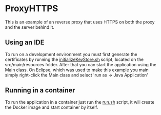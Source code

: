 # ProxyHTTPS
This is an example of an reverse proxy that uses HTTPS on both the proxy and the server behind it.

## Using  an IDE
To run on a development environment you must first generate the certificates by running the [initializeKeyStore.sh](https://github.com/asthLucas/ProxyHTTPS/blob/UndertowSNI/src/main/resources/initializeKeyStore.sh) script, located on the src/main/resources folder. After that you can start the application using the Main class. On Eclipse, which was used to make this example you main simply right-click the Main class and select 'run as  -> Java Application'

## Running in a container
To run the application in a container just run the [run.sh](https://github.com/asthLucas/ProxyHTTPS/blob/UndertowSNI/run.sh) script, it will create the Docker image and start container by itself.


